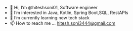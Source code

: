 - 👋 Hi, I’m @hiteshsoni01, Software engineer
- 👀 I’m interested in Java, Kotlin, Spring Boot,SQL, RestAPIs
- 🌱 I’m currently learning new tech stack
- 📫 How to reach me ...
      hitesh.soni3444@gmail.com

<!---
hiteshsoni01/hiteshsoni01 is a ✨ special ✨ repository because its `README.md` (this file) appears on your GitHub profile.
You can click the Preview link to take a look at your changes.
--->
